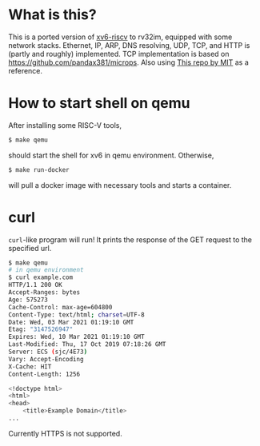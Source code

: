 # What is this?
This is a ported version of [xv6-riscv](https://github.com/mit-pdos/xv6-riscv/) to rv32im, equipped with some network stacks.
Ethernet, IP, ARP, DNS resolving, UDP, TCP, and HTTP is (partly and roughly) implemented.
TCP implementation is based on https://github.com/pandax381/microps.
Also using [This repo by MIT](https://github.com/mit-pdos/xv6-riscv-fall19/tree/net) as a reference.

# How to start shell on qemu
After installing some RISC-V tools,
```bash
$ make qemu
```
should start the shell for xv6 in qemu environment.
Otherwise,
```bash
$ make run-docker
```
will pull a docker image with necessary tools and starts a container.

# curl
`curl`-like program will run! It prints the response of the GET request to the specified url.
```bash
$ make qemu
# in qemu environment
$ curl example.com
HTTP/1.1 200 OK
Accept-Ranges: bytes
Age: 575273
Cache-Control: max-age=604800
Content-Type: text/html; charset=UTF-8
Date: Wed, 03 Mar 2021 01:19:10 GMT
Etag: "3147526947"
Expires: Wed, 10 Mar 2021 01:19:10 GMT
Last-Modified: Thu, 17 Oct 2019 07:18:26 GMT
Server: ECS (sjc/4E73)
Vary: Accept-Encoding
X-Cache: HIT
Content-Length: 1256

<!doctype html>
<html>
<head>
    <title>Example Domain</title>
...
```
Currently HTTPS is not supported.
